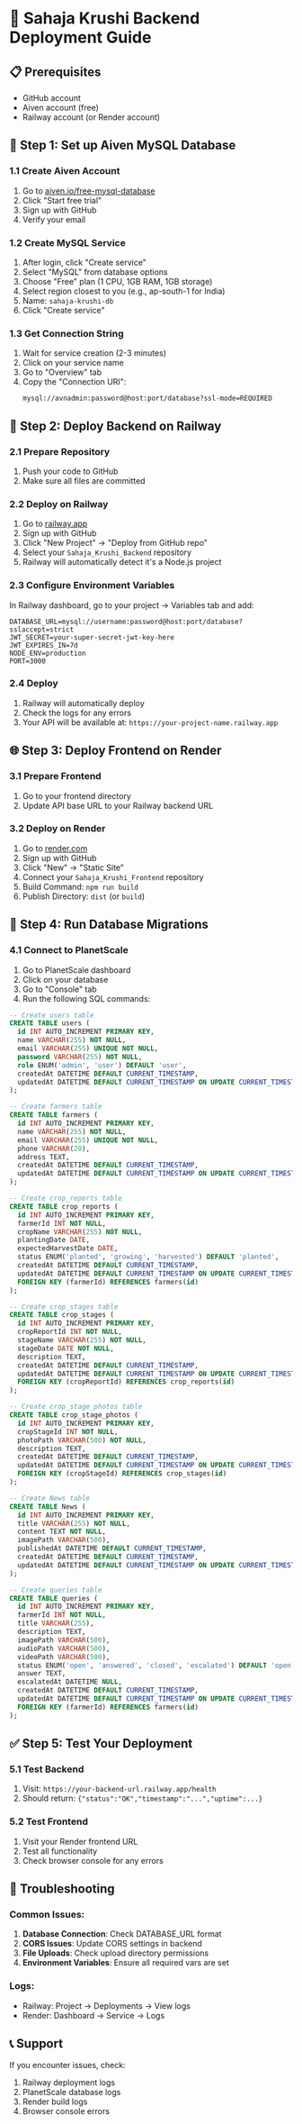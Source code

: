 # 🚀 Sahaja Krushi Backend Deployment Guide

## 📋 Prerequisites
- GitHub account
- Aiven account (free)
- Railway account (or Render account)

## 🌟 Step 1: Set up Aiven MySQL Database

### 1.1 Create Aiven Account
1. Go to [aiven.io/free-mysql-database](https://aiven.io/free-mysql-database)
2. Click "Start free trial"
3. Sign up with GitHub
4. Verify your email

### 1.2 Create MySQL Service
1. After login, click "Create service"
2. Select "MySQL" from database options
3. Choose "Free" plan (1 CPU, 1GB RAM, 1GB storage)
4. Select region closest to you (e.g., ap-south-1 for India)
5. Name: `sahaja-krushi-db`
6. Click "Create service"

### 1.3 Get Connection String
1. Wait for service creation (2-3 minutes)
2. Click on your service name
3. Go to "Overview" tab
4. Copy the "Connection URI":
   ```
   mysql://avnadmin:password@host:port/database?ssl-mode=REQUIRED
   ```

## 🚀 Step 2: Deploy Backend on Railway

### 2.1 Prepare Repository
1. Push your code to GitHub
2. Make sure all files are committed

### 2.2 Deploy on Railway
1. Go to [railway.app](https://railway.app)
2. Sign up with GitHub
3. Click "New Project" → "Deploy from GitHub repo"
4. Select your `Sahaja_Krushi_Backend` repository
5. Railway will automatically detect it's a Node.js project

### 2.3 Configure Environment Variables
In Railway dashboard, go to your project → Variables tab and add:

```
DATABASE_URL=mysql://username:password@host:port/database?sslaccept=strict
JWT_SECRET=your-super-secret-jwt-key-here
JWT_EXPIRES_IN=7d
NODE_ENV=production
PORT=3000
```

### 2.4 Deploy
1. Railway will automatically deploy
2. Check the logs for any errors
3. Your API will be available at: `https://your-project-name.railway.app`

## 🌐 Step 3: Deploy Frontend on Render

### 3.1 Prepare Frontend
1. Go to your frontend directory
2. Update API base URL to your Railway backend URL

### 3.2 Deploy on Render
1. Go to [render.com](https://render.com)
2. Sign up with GitHub
3. Click "New" → "Static Site"
4. Connect your `Sahaja_Krushi_Frontend` repository
5. Build Command: `npm run build`
6. Publish Directory: `dist` (or `build`)

## 🔧 Step 4: Run Database Migrations

### 4.1 Connect to PlanetScale
1. Go to PlanetScale dashboard
2. Click on your database
3. Go to "Console" tab
4. Run the following SQL commands:

```sql
-- Create users table
CREATE TABLE users (
  id INT AUTO_INCREMENT PRIMARY KEY,
  name VARCHAR(255) NOT NULL,
  email VARCHAR(255) UNIQUE NOT NULL,
  password VARCHAR(255) NOT NULL,
  role ENUM('admin', 'user') DEFAULT 'user',
  createdAt DATETIME DEFAULT CURRENT_TIMESTAMP,
  updatedAt DATETIME DEFAULT CURRENT_TIMESTAMP ON UPDATE CURRENT_TIMESTAMP
);

-- Create farmers table
CREATE TABLE farmers (
  id INT AUTO_INCREMENT PRIMARY KEY,
  name VARCHAR(255) NOT NULL,
  email VARCHAR(255) UNIQUE NOT NULL,
  phone VARCHAR(20),
  address TEXT,
  createdAt DATETIME DEFAULT CURRENT_TIMESTAMP,
  updatedAt DATETIME DEFAULT CURRENT_TIMESTAMP ON UPDATE CURRENT_TIMESTAMP
);

-- Create crop_reports table
CREATE TABLE crop_reports (
  id INT AUTO_INCREMENT PRIMARY KEY,
  farmerId INT NOT NULL,
  cropName VARCHAR(255) NOT NULL,
  plantingDate DATE,
  expectedHarvestDate DATE,
  status ENUM('planted', 'growing', 'harvested') DEFAULT 'planted',
  createdAt DATETIME DEFAULT CURRENT_TIMESTAMP,
  updatedAt DATETIME DEFAULT CURRENT_TIMESTAMP ON UPDATE CURRENT_TIMESTAMP,
  FOREIGN KEY (farmerId) REFERENCES farmers(id)
);

-- Create crop_stages table
CREATE TABLE crop_stages (
  id INT AUTO_INCREMENT PRIMARY KEY,
  cropReportId INT NOT NULL,
  stageName VARCHAR(255) NOT NULL,
  stageDate DATE NOT NULL,
  description TEXT,
  createdAt DATETIME DEFAULT CURRENT_TIMESTAMP,
  updatedAt DATETIME DEFAULT CURRENT_TIMESTAMP ON UPDATE CURRENT_TIMESTAMP,
  FOREIGN KEY (cropReportId) REFERENCES crop_reports(id)
);

-- Create crop_stage_photos table
CREATE TABLE crop_stage_photos (
  id INT AUTO_INCREMENT PRIMARY KEY,
  cropStageId INT NOT NULL,
  photoPath VARCHAR(500) NOT NULL,
  description TEXT,
  createdAt DATETIME DEFAULT CURRENT_TIMESTAMP,
  updatedAt DATETIME DEFAULT CURRENT_TIMESTAMP ON UPDATE CURRENT_TIMESTAMP,
  FOREIGN KEY (cropStageId) REFERENCES crop_stages(id)
);

-- Create News table
CREATE TABLE News (
  id INT AUTO_INCREMENT PRIMARY KEY,
  title VARCHAR(255) NOT NULL,
  content TEXT NOT NULL,
  imagePath VARCHAR(500),
  publishedAt DATETIME DEFAULT CURRENT_TIMESTAMP,
  createdAt DATETIME DEFAULT CURRENT_TIMESTAMP,
  updatedAt DATETIME DEFAULT CURRENT_TIMESTAMP ON UPDATE CURRENT_TIMESTAMP
);

-- Create queries table
CREATE TABLE queries (
  id INT AUTO_INCREMENT PRIMARY KEY,
  farmerId INT NOT NULL,
  title VARCHAR(255),
  description TEXT,
  imagePath VARCHAR(500),
  audioPath VARCHAR(500),
  videoPath VARCHAR(500),
  status ENUM('open', 'answered', 'closed', 'escalated') DEFAULT 'open',
  answer TEXT,
  escalatedAt DATETIME NULL,
  createdAt DATETIME DEFAULT CURRENT_TIMESTAMP,
  updatedAt DATETIME DEFAULT CURRENT_TIMESTAMP ON UPDATE CURRENT_TIMESTAMP,
  FOREIGN KEY (farmerId) REFERENCES farmers(id)
);
```

## ✅ Step 5: Test Your Deployment

### 5.1 Test Backend
1. Visit: `https://your-backend-url.railway.app/health`
2. Should return: `{"status":"OK","timestamp":"...","uptime":...}`

### 5.2 Test Frontend
1. Visit your Render frontend URL
2. Test all functionality
3. Check browser console for any errors

## 🔧 Troubleshooting

### Common Issues:
1. **Database Connection**: Check DATABASE_URL format
2. **CORS Issues**: Update CORS settings in backend
3. **File Uploads**: Check upload directory permissions
4. **Environment Variables**: Ensure all required vars are set

### Logs:
- Railway: Project → Deployments → View logs
- Render: Dashboard → Service → Logs

## 📞 Support
If you encounter issues, check:
1. Railway deployment logs
2. PlanetScale database logs
3. Render build logs
4. Browser console errors
